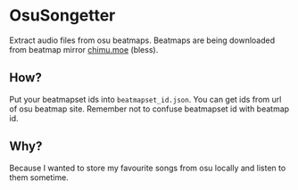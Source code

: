 # OsuSongetter
Extract audio files from osu beatmaps. Beatmaps are being downloaded from beatmap mirror [chimu.moe](https://chimu.moe/) (bless).

## How?
Put your beatmapset ids into `beatmapset_id.json`. You can get ids from url of osu beatmap site. Remember not to confuse beatmapset id with beatmap id.

## Why?
Because I wanted to store my favourite songs from osu locally and listen to them sometime.